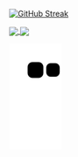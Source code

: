 [![GitHub Streak](https://github-readme-streak-stats.herokuapp.com?user=Peter-Ershow&theme=radical)](https://git.io/streak-stats)

<a href="https://github.com/kittinan/spotify-github-profile">
  <img height=400 align="center" src="https://spotify-github-profile.kittinanx.com/api/view?uid=31gjiin2u3o5rz53h2szchj7duza&cover_image=true&theme=default&show_offline=false&background_color=121212&interchange=false" />
</a>
<a href="https://github.com/anuraghazra/convoychat">
  <img height=200 align="center" src="https://github-readme-stats.vercel.app/api/top-langs?username=Peter-Ershow&layout=compact&langs_count=8&card_width=320&show_icons=true&theme=radical&count_private=true" />
</a>

![Snake animation](https://github.com/Peter-Ershow/Peter-Ershow/blob/output/github-contribution-grid-snake.svg)
